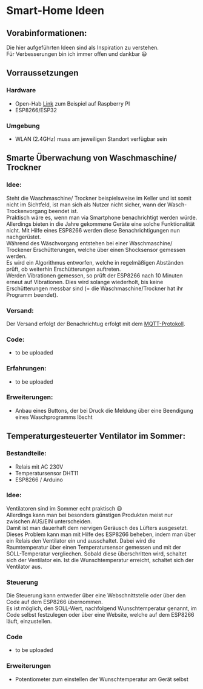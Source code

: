 # Smart-Home Ideen

## Vorabinformationen: 
Die hier aufgeführten Ideen sind als Inspiration zu verstehen. \
Für Verbesserungen bin ich immer offen und dankbar :smiley:

## Vorraussetzungen

### Hardware 
* Open-Hab  [Link](https://www.openhab.org/) zum Beispiel auf Raspberry PI
* ESP8266/ESP32 

### Umgebung
* WLAN (2.4GHz) muss am jeweiligen Standort verfügbar sein

## Smarte Überwachung von Waschmaschine/ Trockner

### Idee: 
Steht die Waschmaschine/ Trockner beispielsweise im Keller und ist somit nicht im Sichtfeld, ist man sich als Nutzer nicht sicher, wann der Wasch-Trockenvorgang beendet ist. \
Praktisch wäre es, wenn man via Smartphone benachrichtigt werden würde. Allerdings bieten in die Jahre gekommene Geräte eine solche Funktionalität nicht. 
Mit Hilfe eines ESP8266 werden diese Benachrichtigungen nun nachgerüstet. \
Während des Wäschvorgang entstehen bei einer Waschmaschine/ Trockener Erschütterungen, welche über einen Shocksensor gemessen werden. \
Es wird ein Algorithmus entworfen, welche in regelmäßigen Abständen prüft, ob weiterhin Erschütterungen auftreten.  \
Werden Vibrationen gemessen, so prüft der ESP8266 nach 10 Minuten erneut auf Vibrationen.
Dies wird solange wiederholt, bis keine Erschütterungen messbar sind (= die Waschmaschine/Trockner hat ihr Programm beendet).

### Versand: 
Der Versand erfolgt der Benachrichtug erfolgt mit dem [MQTT-Protokoll](https://mqtt.org/). 

### Code: 
* to be uploaded

### Erfahrungen:
* to be uploaded

### Erweiterungen:

* Anbau eines Buttons, der bei Druck die Meldung über eine Beendigung eines Waschprogramms löscht


## Temperaturgesteuerter Ventilator im Sommer:

### Bestandteile:
* Relais mit AC 230V
* Temperatursensor DHT11
* ESP8266 / Arduino

### Idee:
Ventilatoren sind im Sommer echt praktisch :smiley: \
Allerdings kann man bei besonders günstigen Produkten meist nur zwischen AUS/EIN unterscheiden. \
Damit ist man dauerhaft dem nervigen Geräusch des Lüfters ausgesetzt. \
Dieses Problem kann man mit Hilfe des ESP8266 beheben, indem man über ein Relais den Ventilator ein und ausschaltet. Dabei wird die Raumtemperatur über einen Temperatursensor gemessen und mit der SOLL-Temperatur vergliechen. Sobald diese überschritten wird, schaltet sich der Ventilator ein. Ist die Wunschtemperatur erreicht, schaltet sich der Ventilator aus.

### Steuerung

Die Steuerung kann entweder über eine Webschnittstelle oder über den Code auf dem ESP8266 übernommen.\
Es ist möglich, den SOLL-Wert, nachfolgend Wunschtemperatur genannt, im Code selbst festzulegen oder über eine Website, welche auf dem ESP8266 läuft, einzustellen.

### Code
* to be uploaded
### Erweiterungen
* Potentiometer zum einstellen der Wunschtemperatur am Gerät selbst









